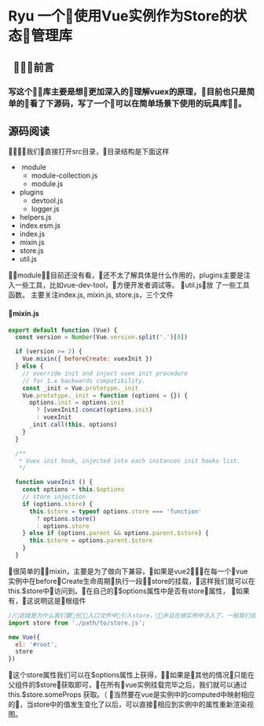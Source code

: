 # Ryu 一个使用Vue实例作为Store的状态管理库
##   前言
### 写这个库主要是想更加深入的理解vuex的原理，目前也只是简单的看了下源码，写了一个可以在简单场景下使用的玩具库。
## 源码阅读
我们直接打开src目录，目录结构是下面这样  
-  module
  - module-collection.js
  - module.js
- plugins
  - devtool.js
  - logger.js
- helpers.js
- index.esm.js
- index.js
- mixin.js
- store.js
- util.js

module，目前还没有看，还不太了解具体是什么作用的，plugins主要是注入一些工具，比如vue-dev-tool，方便开发者调试等。
util.js放 了一些工具函数。
主要关注index.js, mixin.js, store.js，三个文件
#### mixin.js
```js
export default function (Vue) {
  const version = Number(Vue.version.split('.')[0])

  if (version >= 2) {
    Vue.mixin({ beforeCreate: vuexInit })
  } else {
    // override init and inject vuex init procedure
    // for 1.x backwards compatibility.
    const _init = Vue.prototype._init
    Vue.prototype._init = function (options = {}) {
      options.init = options.init
        ? [vuexInit].concat(options.init)
        : vuexInit
      _init.call(this, options)
    }
  }

  /**
   * Vuex init hook, injected into each instances init hooks list.
   */

  function vuexInit () {
    const options = this.$options
    // store injection
    if (options.store) {
      this.$store = typeof options.store === 'function'
        ? options.store()
        : options.store
    } else if (options.parent && options.parent.$store) {
      this.$store = options.parent.$store
    }
  }
```
很简单的mixin，主要是为了做向下兼容，如果是vue2，在每一个vue 实例中在beforeCreate生命周期执行一段store的挂载，这样我们就可以在this.$store中访问到。在自己的$options属性中是否有store属性， 如果有，这说明这是根组件
```js
//这就是为什么我们要在入口文件中引入store，并且在根实例中注入了，一般我们会写这样一段代码将store注入vue中。
import store from './path/to/store.js';

new Vue({
  el: '#root',
  store
})

```
这个store属性我们可以在$options属性上获得，如果是其他的情况只能在父组件的$store获取即可，在所有vue实例挂载完毕之后，我们就可以通过this.$store.someProps 获取。（ 当然要在vue是实例中的computed中映射相应的，当store中的值发生变化了以后，可以直接相应到实例中的属性重新渲染视图。